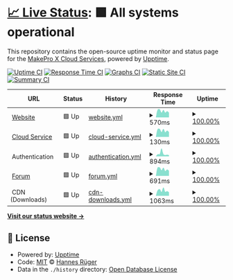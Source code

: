 # [📈 Live Status](https://status.makepro-x.com): <!--live status--> **🟩 All systems operational**

This repository contains the open-source uptime monitor and status page for the [MakePro X Cloud Services](makepro-x.com), powered by [Upptime](https://github.com/upptime/upptime).

[![Uptime CI](https://github.com/hrueger/status/workflows/Uptime%20CI/badge.svg)](https://github.com/hrueger/status/actions?query=workflow%3A%22Uptime+CI%22)
[![Response Time CI](https://github.com/hrueger/status/workflows/Response%20Time%20CI/badge.svg)](https://github.com/hrueger/status/actions?query=workflow%3A%22Response+Time+CI%22)
[![Graphs CI](https://github.com/hrueger/status/workflows/Graphs%20CI/badge.svg)](https://github.com/hrueger/status/actions?query=workflow%3A%22Graphs+CI%22)
[![Static Site CI](https://github.com/hrueger/status/workflows/Static%20Site%20CI/badge.svg)](https://github.com/hrueger/status/actions?query=workflow%3A%22Static+Site+CI%22)
[![Summary CI](https://github.com/hrueger/status/workflows/Summary%20CI/badge.svg)](https://github.com/hrueger/status/actions?query=workflow%3A%22Summary+CI%22)

<!--start: status pages-->
<!-- This summary is generated by Upptime (https://github.com/upptime/upptime) -->
<!-- Do not edit this manually, your changes will be overwritten -->
<!-- prettier-ignore -->
| URL | Status | History | Response Time | Uptime |
| --- | ------ | ------- | ------------- | ------ |
| <img alt="" src="https://icons.duckduckgo.com/ip3/my.makepro-x.com.ico" height="13"> [Website](https://my.makepro-x.com) | 🟩 Up | [website.yml](https://github.com/makeproaudio/status/commits/HEAD/history/website.yml) | <details><summary><img alt="Response time graph" src="./graphs/website/response-time-week.png" height="20"> 570ms</summary><br><a href="https://status.makepro-x.com/history/website"><img alt="Response time 560" src="https://img.shields.io/endpoint?url=https%3A%2F%2Fraw.githubusercontent.com%2Fmakeproaudio%2Fstatus%2FHEAD%2Fapi%2Fwebsite%2Fresponse-time.json"></a><br><a href="https://status.makepro-x.com/history/website"><img alt="24-hour response time 435" src="https://img.shields.io/endpoint?url=https%3A%2F%2Fraw.githubusercontent.com%2Fmakeproaudio%2Fstatus%2FHEAD%2Fapi%2Fwebsite%2Fresponse-time-day.json"></a><br><a href="https://status.makepro-x.com/history/website"><img alt="7-day response time 570" src="https://img.shields.io/endpoint?url=https%3A%2F%2Fraw.githubusercontent.com%2Fmakeproaudio%2Fstatus%2FHEAD%2Fapi%2Fwebsite%2Fresponse-time-week.json"></a><br><a href="https://status.makepro-x.com/history/website"><img alt="30-day response time 562" src="https://img.shields.io/endpoint?url=https%3A%2F%2Fraw.githubusercontent.com%2Fmakeproaudio%2Fstatus%2FHEAD%2Fapi%2Fwebsite%2Fresponse-time-month.json"></a><br><a href="https://status.makepro-x.com/history/website"><img alt="1-year response time 560" src="https://img.shields.io/endpoint?url=https%3A%2F%2Fraw.githubusercontent.com%2Fmakeproaudio%2Fstatus%2FHEAD%2Fapi%2Fwebsite%2Fresponse-time-year.json"></a></details> | <details><summary><a href="https://status.makepro-x.com/history/website">100.00%</a></summary><a href="https://status.makepro-x.com/history/website"><img alt="All-time uptime 99.96%" src="https://img.shields.io/endpoint?url=https%3A%2F%2Fraw.githubusercontent.com%2Fmakeproaudio%2Fstatus%2FHEAD%2Fapi%2Fwebsite%2Fuptime.json"></a><br><a href="https://status.makepro-x.com/history/website"><img alt="24-hour uptime 100.00%" src="https://img.shields.io/endpoint?url=https%3A%2F%2Fraw.githubusercontent.com%2Fmakeproaudio%2Fstatus%2FHEAD%2Fapi%2Fwebsite%2Fuptime-day.json"></a><br><a href="https://status.makepro-x.com/history/website"><img alt="7-day uptime 100.00%" src="https://img.shields.io/endpoint?url=https%3A%2F%2Fraw.githubusercontent.com%2Fmakeproaudio%2Fstatus%2FHEAD%2Fapi%2Fwebsite%2Fuptime-week.json"></a><br><a href="https://status.makepro-x.com/history/website"><img alt="30-day uptime 99.95%" src="https://img.shields.io/endpoint?url=https%3A%2F%2Fraw.githubusercontent.com%2Fmakeproaudio%2Fstatus%2FHEAD%2Fapi%2Fwebsite%2Fuptime-month.json"></a><br><a href="https://status.makepro-x.com/history/website"><img alt="1-year uptime 99.96%" src="https://img.shields.io/endpoint?url=https%3A%2F%2Fraw.githubusercontent.com%2Fmakeproaudio%2Fstatus%2FHEAD%2Fapi%2Fwebsite%2Fuptime-year.json"></a></details>
| <img alt="" src="https://icons.duckduckgo.com/ip3/my.makepro-x.com.ico" height="13"> [Cloud Service](https://my.makepro-x.com) | 🟩 Up | [cloud-service.yml](https://github.com/makeproaudio/status/commits/HEAD/history/cloud-service.yml) | <details><summary><img alt="Response time graph" src="./graphs/cloud-service/response-time-week.png" height="20"> 130ms</summary><br><a href="https://status.makepro-x.com/history/cloud-service"><img alt="Response time 123" src="https://img.shields.io/endpoint?url=https%3A%2F%2Fraw.githubusercontent.com%2Fmakeproaudio%2Fstatus%2FHEAD%2Fapi%2Fcloud-service%2Fresponse-time.json"></a><br><a href="https://status.makepro-x.com/history/cloud-service"><img alt="24-hour response time 98" src="https://img.shields.io/endpoint?url=https%3A%2F%2Fraw.githubusercontent.com%2Fmakeproaudio%2Fstatus%2FHEAD%2Fapi%2Fcloud-service%2Fresponse-time-day.json"></a><br><a href="https://status.makepro-x.com/history/cloud-service"><img alt="7-day response time 130" src="https://img.shields.io/endpoint?url=https%3A%2F%2Fraw.githubusercontent.com%2Fmakeproaudio%2Fstatus%2FHEAD%2Fapi%2Fcloud-service%2Fresponse-time-week.json"></a><br><a href="https://status.makepro-x.com/history/cloud-service"><img alt="30-day response time 129" src="https://img.shields.io/endpoint?url=https%3A%2F%2Fraw.githubusercontent.com%2Fmakeproaudio%2Fstatus%2FHEAD%2Fapi%2Fcloud-service%2Fresponse-time-month.json"></a><br><a href="https://status.makepro-x.com/history/cloud-service"><img alt="1-year response time 123" src="https://img.shields.io/endpoint?url=https%3A%2F%2Fraw.githubusercontent.com%2Fmakeproaudio%2Fstatus%2FHEAD%2Fapi%2Fcloud-service%2Fresponse-time-year.json"></a></details> | <details><summary><a href="https://status.makepro-x.com/history/cloud-service">100.00%</a></summary><a href="https://status.makepro-x.com/history/cloud-service"><img alt="All-time uptime 99.96%" src="https://img.shields.io/endpoint?url=https%3A%2F%2Fraw.githubusercontent.com%2Fmakeproaudio%2Fstatus%2FHEAD%2Fapi%2Fcloud-service%2Fuptime.json"></a><br><a href="https://status.makepro-x.com/history/cloud-service"><img alt="24-hour uptime 100.00%" src="https://img.shields.io/endpoint?url=https%3A%2F%2Fraw.githubusercontent.com%2Fmakeproaudio%2Fstatus%2FHEAD%2Fapi%2Fcloud-service%2Fuptime-day.json"></a><br><a href="https://status.makepro-x.com/history/cloud-service"><img alt="7-day uptime 100.00%" src="https://img.shields.io/endpoint?url=https%3A%2F%2Fraw.githubusercontent.com%2Fmakeproaudio%2Fstatus%2FHEAD%2Fapi%2Fcloud-service%2Fuptime-week.json"></a><br><a href="https://status.makepro-x.com/history/cloud-service"><img alt="30-day uptime 99.95%" src="https://img.shields.io/endpoint?url=https%3A%2F%2Fraw.githubusercontent.com%2Fmakeproaudio%2Fstatus%2FHEAD%2Fapi%2Fcloud-service%2Fuptime-month.json"></a><br><a href="https://status.makepro-x.com/history/cloud-service"><img alt="1-year uptime 99.96%" src="https://img.shields.io/endpoint?url=https%3A%2F%2Fraw.githubusercontent.com%2Fmakeproaudio%2Fstatus%2FHEAD%2Fapi%2Fcloud-service%2Fuptime-year.json"></a></details>
| <img alt="" src="https://icons.duckduckgo.com/ip3/null.ico" height="13"> Authentication | 🟩 Up | [authentication.yml](https://github.com/makeproaudio/status/commits/HEAD/history/authentication.yml) | <details><summary><img alt="Response time graph" src="./graphs/authentication/response-time-week.png" height="20"> 894ms</summary><br><a href="https://status.makepro-x.com/history/authentication"><img alt="Response time 634" src="https://img.shields.io/endpoint?url=https%3A%2F%2Fraw.githubusercontent.com%2Fmakeproaudio%2Fstatus%2FHEAD%2Fapi%2Fauthentication%2Fresponse-time.json"></a><br><a href="https://status.makepro-x.com/history/authentication"><img alt="24-hour response time 408" src="https://img.shields.io/endpoint?url=https%3A%2F%2Fraw.githubusercontent.com%2Fmakeproaudio%2Fstatus%2FHEAD%2Fapi%2Fauthentication%2Fresponse-time-day.json"></a><br><a href="https://status.makepro-x.com/history/authentication"><img alt="7-day response time 894" src="https://img.shields.io/endpoint?url=https%3A%2F%2Fraw.githubusercontent.com%2Fmakeproaudio%2Fstatus%2FHEAD%2Fapi%2Fauthentication%2Fresponse-time-week.json"></a><br><a href="https://status.makepro-x.com/history/authentication"><img alt="30-day response time 683" src="https://img.shields.io/endpoint?url=https%3A%2F%2Fraw.githubusercontent.com%2Fmakeproaudio%2Fstatus%2FHEAD%2Fapi%2Fauthentication%2Fresponse-time-month.json"></a><br><a href="https://status.makepro-x.com/history/authentication"><img alt="1-year response time 634" src="https://img.shields.io/endpoint?url=https%3A%2F%2Fraw.githubusercontent.com%2Fmakeproaudio%2Fstatus%2FHEAD%2Fapi%2Fauthentication%2Fresponse-time-year.json"></a></details> | <details><summary><a href="https://status.makepro-x.com/history/authentication">100.00%</a></summary><a href="https://status.makepro-x.com/history/authentication"><img alt="All-time uptime 100.00%" src="https://img.shields.io/endpoint?url=https%3A%2F%2Fraw.githubusercontent.com%2Fmakeproaudio%2Fstatus%2FHEAD%2Fapi%2Fauthentication%2Fuptime.json"></a><br><a href="https://status.makepro-x.com/history/authentication"><img alt="24-hour uptime 100.00%" src="https://img.shields.io/endpoint?url=https%3A%2F%2Fraw.githubusercontent.com%2Fmakeproaudio%2Fstatus%2FHEAD%2Fapi%2Fauthentication%2Fuptime-day.json"></a><br><a href="https://status.makepro-x.com/history/authentication"><img alt="7-day uptime 100.00%" src="https://img.shields.io/endpoint?url=https%3A%2F%2Fraw.githubusercontent.com%2Fmakeproaudio%2Fstatus%2FHEAD%2Fapi%2Fauthentication%2Fuptime-week.json"></a><br><a href="https://status.makepro-x.com/history/authentication"><img alt="30-day uptime 100.00%" src="https://img.shields.io/endpoint?url=https%3A%2F%2Fraw.githubusercontent.com%2Fmakeproaudio%2Fstatus%2FHEAD%2Fapi%2Fauthentication%2Fuptime-month.json"></a><br><a href="https://status.makepro-x.com/history/authentication"><img alt="1-year uptime 100.00%" src="https://img.shields.io/endpoint?url=https%3A%2F%2Fraw.githubusercontent.com%2Fmakeproaudio%2Fstatus%2FHEAD%2Fapi%2Fauthentication%2Fuptime-year.json"></a></details>
| <img alt="" src="https://icons.duckduckgo.com/ip3/forum.makepro-x.com.ico" height="13"> [Forum](https://forum.makepro-x.com) | 🟩 Up | [forum.yml](https://github.com/makeproaudio/status/commits/HEAD/history/forum.yml) | <details><summary><img alt="Response time graph" src="./graphs/forum/response-time-week.png" height="20"> 691ms</summary><br><a href="https://status.makepro-x.com/history/forum"><img alt="Response time 664" src="https://img.shields.io/endpoint?url=https%3A%2F%2Fraw.githubusercontent.com%2Fmakeproaudio%2Fstatus%2FHEAD%2Fapi%2Fforum%2Fresponse-time.json"></a><br><a href="https://status.makepro-x.com/history/forum"><img alt="24-hour response time 523" src="https://img.shields.io/endpoint?url=https%3A%2F%2Fraw.githubusercontent.com%2Fmakeproaudio%2Fstatus%2FHEAD%2Fapi%2Fforum%2Fresponse-time-day.json"></a><br><a href="https://status.makepro-x.com/history/forum"><img alt="7-day response time 691" src="https://img.shields.io/endpoint?url=https%3A%2F%2Fraw.githubusercontent.com%2Fmakeproaudio%2Fstatus%2FHEAD%2Fapi%2Fforum%2Fresponse-time-week.json"></a><br><a href="https://status.makepro-x.com/history/forum"><img alt="30-day response time 671" src="https://img.shields.io/endpoint?url=https%3A%2F%2Fraw.githubusercontent.com%2Fmakeproaudio%2Fstatus%2FHEAD%2Fapi%2Fforum%2Fresponse-time-month.json"></a><br><a href="https://status.makepro-x.com/history/forum"><img alt="1-year response time 664" src="https://img.shields.io/endpoint?url=https%3A%2F%2Fraw.githubusercontent.com%2Fmakeproaudio%2Fstatus%2FHEAD%2Fapi%2Fforum%2Fresponse-time-year.json"></a></details> | <details><summary><a href="https://status.makepro-x.com/history/forum">100.00%</a></summary><a href="https://status.makepro-x.com/history/forum"><img alt="All-time uptime 100.00%" src="https://img.shields.io/endpoint?url=https%3A%2F%2Fraw.githubusercontent.com%2Fmakeproaudio%2Fstatus%2FHEAD%2Fapi%2Fforum%2Fuptime.json"></a><br><a href="https://status.makepro-x.com/history/forum"><img alt="24-hour uptime 100.00%" src="https://img.shields.io/endpoint?url=https%3A%2F%2Fraw.githubusercontent.com%2Fmakeproaudio%2Fstatus%2FHEAD%2Fapi%2Fforum%2Fuptime-day.json"></a><br><a href="https://status.makepro-x.com/history/forum"><img alt="7-day uptime 100.00%" src="https://img.shields.io/endpoint?url=https%3A%2F%2Fraw.githubusercontent.com%2Fmakeproaudio%2Fstatus%2FHEAD%2Fapi%2Fforum%2Fuptime-week.json"></a><br><a href="https://status.makepro-x.com/history/forum"><img alt="30-day uptime 100.00%" src="https://img.shields.io/endpoint?url=https%3A%2F%2Fraw.githubusercontent.com%2Fmakeproaudio%2Fstatus%2FHEAD%2Fapi%2Fforum%2Fuptime-month.json"></a><br><a href="https://status.makepro-x.com/history/forum"><img alt="1-year uptime 100.00%" src="https://img.shields.io/endpoint?url=https%3A%2F%2Fraw.githubusercontent.com%2Fmakeproaudio%2Fstatus%2FHEAD%2Fapi%2Fforum%2Fuptime-year.json"></a></details>
| <img alt="" src="https://icons.duckduckgo.com/ip3/null.ico" height="13"> CDN (Downloads) | 🟩 Up | [cdn-downloads.yml](https://github.com/makeproaudio/status/commits/HEAD/history/cdn-downloads.yml) | <details><summary><img alt="Response time graph" src="./graphs/cdn-downloads/response-time-week.png" height="20"> 1063ms</summary><br><a href="https://status.makepro-x.com/history/cdn-downloads"><img alt="Response time 927" src="https://img.shields.io/endpoint?url=https%3A%2F%2Fraw.githubusercontent.com%2Fmakeproaudio%2Fstatus%2FHEAD%2Fapi%2Fcdn-downloads%2Fresponse-time.json"></a><br><a href="https://status.makepro-x.com/history/cdn-downloads"><img alt="24-hour response time 715" src="https://img.shields.io/endpoint?url=https%3A%2F%2Fraw.githubusercontent.com%2Fmakeproaudio%2Fstatus%2FHEAD%2Fapi%2Fcdn-downloads%2Fresponse-time-day.json"></a><br><a href="https://status.makepro-x.com/history/cdn-downloads"><img alt="7-day response time 1063" src="https://img.shields.io/endpoint?url=https%3A%2F%2Fraw.githubusercontent.com%2Fmakeproaudio%2Fstatus%2FHEAD%2Fapi%2Fcdn-downloads%2Fresponse-time-week.json"></a><br><a href="https://status.makepro-x.com/history/cdn-downloads"><img alt="30-day response time 955" src="https://img.shields.io/endpoint?url=https%3A%2F%2Fraw.githubusercontent.com%2Fmakeproaudio%2Fstatus%2FHEAD%2Fapi%2Fcdn-downloads%2Fresponse-time-month.json"></a><br><a href="https://status.makepro-x.com/history/cdn-downloads"><img alt="1-year response time 927" src="https://img.shields.io/endpoint?url=https%3A%2F%2Fraw.githubusercontent.com%2Fmakeproaudio%2Fstatus%2FHEAD%2Fapi%2Fcdn-downloads%2Fresponse-time-year.json"></a></details> | <details><summary><a href="https://status.makepro-x.com/history/cdn-downloads">100.00%</a></summary><a href="https://status.makepro-x.com/history/cdn-downloads"><img alt="All-time uptime 100.00%" src="https://img.shields.io/endpoint?url=https%3A%2F%2Fraw.githubusercontent.com%2Fmakeproaudio%2Fstatus%2FHEAD%2Fapi%2Fcdn-downloads%2Fuptime.json"></a><br><a href="https://status.makepro-x.com/history/cdn-downloads"><img alt="24-hour uptime 100.00%" src="https://img.shields.io/endpoint?url=https%3A%2F%2Fraw.githubusercontent.com%2Fmakeproaudio%2Fstatus%2FHEAD%2Fapi%2Fcdn-downloads%2Fuptime-day.json"></a><br><a href="https://status.makepro-x.com/history/cdn-downloads"><img alt="7-day uptime 100.00%" src="https://img.shields.io/endpoint?url=https%3A%2F%2Fraw.githubusercontent.com%2Fmakeproaudio%2Fstatus%2FHEAD%2Fapi%2Fcdn-downloads%2Fuptime-week.json"></a><br><a href="https://status.makepro-x.com/history/cdn-downloads"><img alt="30-day uptime 100.00%" src="https://img.shields.io/endpoint?url=https%3A%2F%2Fraw.githubusercontent.com%2Fmakeproaudio%2Fstatus%2FHEAD%2Fapi%2Fcdn-downloads%2Fuptime-month.json"></a><br><a href="https://status.makepro-x.com/history/cdn-downloads"><img alt="1-year uptime 100.00%" src="https://img.shields.io/endpoint?url=https%3A%2F%2Fraw.githubusercontent.com%2Fmakeproaudio%2Fstatus%2FHEAD%2Fapi%2Fcdn-downloads%2Fuptime-year.json"></a></details>

<!--end: status pages-->

[**Visit our status website →**](https://hrueger.github.io/status)

## 📄 License

- Powered by: [Upptime](https://github.com/upptime/upptime)
- Code: [MIT](./LICENSE) © [Hannes Rüger](hannesrueger.de)
- Data in the `./history` directory: [Open Database License](https://opendatacommons.org/licenses/odbl/1-0/)
